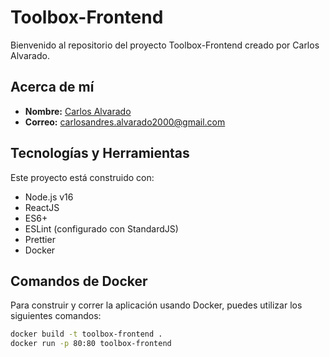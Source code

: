 # Toolbox-Frontend

Bienvenido al repositorio del proyecto Toolbox-Frontend creado por Carlos Alvarado.

## Acerca de mí
- **Nombre:** [Carlos Alvarado](https://www.linkedin.com/in/carlos-andr%C3%A9s-alvarado-calder%C3%B3n-264a07183/)
- **Correo:** [carlosandres.alvarado2000@gmail.com](mailto:carlosandres.alvarado2000@gmail.com)


## Tecnologías y Herramientas

Este proyecto está construido con:

- Node.js v16
- ReactJS
- ES6+
- ESLint (configurado con StandardJS)
- Prettier
- Docker

## Comandos de Docker

Para construir y correr la aplicación usando Docker, puedes utilizar los siguientes comandos:

```bash
docker build -t toolbox-frontend .
docker run -p 80:80 toolbox-frontend
```
